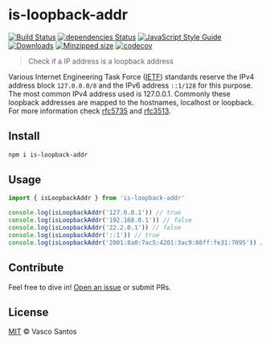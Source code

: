 # is-loopback-addr

[![Build Status](https://github.com/vasco-santos/is-loopback-addr/actions/workflows/main.yml/badge.svg?branch=master)](https://github.com/vasco-santos/is-loopback-addr/actions/workflows/main.yml)
[![dependencies Status](https://david-dm.org/vasco-santos/is-loopback-addr/status.svg)](https://david-dm.org/vasco-santos/is-loopback-addr)
[![JavaScript Style Guide](https://img.shields.io/badge/code_style-standard-brightgreen.svg)](https://standardjs.com)
[![Downloads](https://img.shields.io/npm/dm/is-loopback-addr.svg)](https://www.npmjs.com/package/is-loopback-addr)
[![Minzipped size](https://badgen.net/bundlephobia/minzip/is-loopback-addr)](https://bundlephobia.com/result?p=is-loopback-addr)
[![codecov](https://img.shields.io/codecov/c/github/vasco-santos/is-loopback-addr.svg?style=flat-square)](https://codecov.io/gh/vasco-santos/is-loopback-addr)

> Check if a IP address is a loopback address

Various Internet Engineering Task Force ([IETF](https://www.ietf.org/)) standards reserve the IPv4 address block `127.0.0.0/8` and the IPv6 address `::1/128` for this purpose. The most common IPv4 address used is 127.0.0.1. Commonly these loopback addresses are mapped to the hostnames, localhost or loopback. For more information check [rfc5735](https://tools.ietf.org/html/rfc5735) and [rfc3513](https://tools.ietf.org/html/rfc3513#section-2.4).

## Install

```sh
npm i is-loopback-addr
```

## Usage

```js
import { isLoopbackAddr } from 'is-loopback-addr'

console.log(isLoopbackAddr('127.0.0.1')) // true
console.log(isLoopbackAddr('192.168.0.1')) // false
console.log(isLoopbackAddr('22.2.0.1')) // false
console.log(isLoopbackAddr('::1')) // true
console.log(isLoopbackAddr('2001:8a0:7ac5:4201:3ac9:86ff:fe31:7095')) // false
```

## Contribute

Feel free to dive in! [Open an issue](https://github.com/vasco-santos/is-loopback-addr/issues/new) or submit PRs.

## License

[MIT](LICENSE) © Vasco Santos